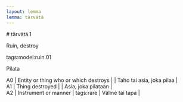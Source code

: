 ```yaml
---
layout: lemma
lemma: tärvätä
---
```


<div class="sense">
# <span class="sensename">tärvätä.1</span>

<span class="description">Ruin, destroy</span>

tags:model:ruin.01

<span class="description">Pilata</span>

A0 | Entity or thing who or which destroys |   | Taho tai asia, joka pilaa |  
A1 | Thing destroyed |   | Asia, joka pilataan |  
A2 | Instrument or manner | tags:rare | Väline tai tapa |  

</div>

